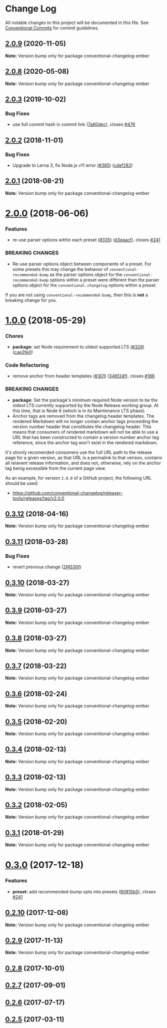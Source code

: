 # Change Log

All notable changes to this project will be documented in this file.
See [Conventional Commits](https://conventionalcommits.org) for commit guidelines.

## [2.0.9](https://github.com/conventional-changelog/conventional-changelog/compare/conventional-changelog-ember@2.0.8...conventional-changelog-ember@2.0.9) (2020-11-05)

**Note:** Version bump only for package conventional-changelog-ember





## [2.0.8](https://github.com/conventional-changelog/conventional-changelog/compare/conventional-changelog-ember@2.0.4...conventional-changelog-ember@2.0.8) (2020-05-08)

**Note:** Version bump only for package conventional-changelog-ember





## [2.0.3](https://github.com/conventional-changelog/conventional-changelog/compare/conventional-changelog-ember@2.0.2...conventional-changelog-ember@2.0.3) (2019-10-02)


### Bug Fixes

* use full commit hash in commit link ([7a60dec](https://github.com/conventional-changelog/conventional-changelog/commit/7a60dec)), closes [#476](https://github.com/conventional-changelog/conventional-changelog/issues/476)





## [2.0.2](https://github.com/conventional-changelog/conventional-changelog/compare/conventional-changelog-ember@2.0.1...conventional-changelog-ember@2.0.2) (2018-11-01)


### Bug Fixes

* Upgrade to Lerna 3, fix Node.js v11 error ([#385](https://github.com/conventional-changelog/conventional-changelog/issues/385)) ([cdef282](https://github.com/conventional-changelog/conventional-changelog/commit/cdef282))





<a name="2.0.1"></a>
## [2.0.1](https://github.com/conventional-changelog/conventional-changelog/compare/conventional-changelog-ember@2.0.0...conventional-changelog-ember@2.0.1) (2018-08-21)




**Note:** Version bump only for package conventional-changelog-ember

<a name="2.0.0"></a>
# [2.0.0](https://github.com/conventional-changelog/conventional-changelog/compare/conventional-changelog-ember@1.0.0...conventional-changelog-ember@2.0.0) (2018-06-06)


### Features

* re-use parser options within each preset ([#335](https://github.com/conventional-changelog/conventional-changelog/issues/335)) ([d3eaacf](https://github.com/conventional-changelog/conventional-changelog/commit/d3eaacf)), closes [#241](https://github.com/conventional-changelog/conventional-changelog/issues/241)


### BREAKING CHANGES

* Re-use parser options object between components of a preset. For some
presets this may change the behavior of `conventional-recommended-bump`
as the parser options object for the `conventional-recommended-bump` options
within a preset were different than the parser options object for the
`conventional-changelog` options within a preset.

If you are not using `conventional-recommended-bump`, then this is
**not** a breaking change for you.




<a name="1.0.0"></a>
# [1.0.0](https://github.com/conventional-changelog/conventional-changelog/compare/conventional-changelog-ember@0.3.12...conventional-changelog-ember@1.0.0) (2018-05-29)


### Chores

* **package:** set Node requirement to oldest supported LTS ([#329](https://github.com/conventional-changelog/conventional-changelog/issues/329)) ([cae2fe0](https://github.com/conventional-changelog/conventional-changelog/commit/cae2fe0))


### Code Refactoring

* remove anchor from header templates ([#301](https://github.com/conventional-changelog/conventional-changelog/issues/301)) ([346f24f](https://github.com/conventional-changelog/conventional-changelog/commit/346f24f)), closes [#186](https://github.com/conventional-changelog/conventional-changelog/issues/186)


### BREAKING CHANGES

* **package:** Set the package's minimum required Node version to be the oldest LTS
currently supported by the Node Release working group. At this time,
that is Node 6 (which is in its Maintenance LTS phase).
* Anchor tags are removed from the changelog header templates. The
rendered Markdown will no longer contain anchor tags proceeding the
version number header that constitutes the changelog header. This means
that consumers of rendered markdown will not be able to use a URL that
has been constructed to contain a version number anchor tag reference,
since the anchor tag won't exist in the rendered markdown.

It's stronly recomended consumers use the full URL path to the release
page for a given version, as that URL is a permalink to that verison,
contains all relavent release information, and does not, otherwise, rely
on the anchor tag being excessible from the current page view.

As an example, for version `2.0.0` of a GitHub project, the following
URL should be used:
- https://github.com/conventional-changelog/releaser-tools/releases/tag/v2.0.0




<a name="0.3.12"></a>
## [0.3.12](https://github.com/conventional-changelog/conventional-changelog/compare/conventional-changelog-ember@0.3.11...conventional-changelog-ember@0.3.12) (2018-04-16)




**Note:** Version bump only for package conventional-changelog-ember

<a name="0.3.11"></a>
## [0.3.11](https://github.com/conventional-changelog/conventional-changelog/compare/conventional-changelog-ember@0.3.10...conventional-changelog-ember@0.3.11) (2018-03-28)


### Bug Fixes

* revert previous change ([2f4530f](https://github.com/conventional-changelog/conventional-changelog/commit/2f4530f))




<a name="0.3.10"></a>
## [0.3.10](https://github.com/conventional-changelog/conventional-changelog/compare/conventional-changelog-ember@0.3.9...conventional-changelog-ember@0.3.10) (2018-03-27)




**Note:** Version bump only for package conventional-changelog-ember

<a name="0.3.9"></a>
## [0.3.9](https://github.com/conventional-changelog/conventional-changelog/compare/conventional-changelog-ember@0.3.8...conventional-changelog-ember@0.3.9) (2018-03-27)




**Note:** Version bump only for package conventional-changelog-ember

<a name="0.3.8"></a>
## [0.3.8](https://github.com/conventional-changelog/conventional-changelog/compare/conventional-changelog-ember@0.3.7...conventional-changelog-ember@0.3.8) (2018-03-27)




**Note:** Version bump only for package conventional-changelog-ember

<a name="0.3.7"></a>
## [0.3.7](https://github.com/conventional-changelog/conventional-changelog/compare/conventional-changelog-ember@0.3.6...conventional-changelog-ember@0.3.7) (2018-03-22)




**Note:** Version bump only for package conventional-changelog-ember

<a name="0.3.6"></a>
## [0.3.6](https://github.com/conventional-changelog/conventional-changelog/compare/conventional-changelog-ember@0.3.5...conventional-changelog-ember@0.3.6) (2018-02-24)




**Note:** Version bump only for package conventional-changelog-ember

<a name="0.3.5"></a>
## [0.3.5](https://github.com/conventional-changelog/conventional-changelog/compare/conventional-changelog-ember@0.3.4...conventional-changelog-ember@0.3.5) (2018-02-20)




**Note:** Version bump only for package conventional-changelog-ember

<a name="0.3.4"></a>
## [0.3.4](https://github.com/stevemao/conventional-changelog-ember/compare/conventional-changelog-ember@0.3.3...conventional-changelog-ember@0.3.4) (2018-02-13)




**Note:** Version bump only for package conventional-changelog-ember

<a name="0.3.3"></a>
## [0.3.3](https://github.com/stevemao/conventional-changelog-ember/compare/conventional-changelog-ember@0.3.2...conventional-changelog-ember@0.3.3) (2018-02-13)




**Note:** Version bump only for package conventional-changelog-ember

<a name="0.3.2"></a>
## [0.3.2](https://github.com/stevemao/conventional-changelog-ember/compare/conventional-changelog-ember@0.3.1...conventional-changelog-ember@0.3.2) (2018-02-05)




**Note:** Version bump only for package conventional-changelog-ember

<a name="0.3.1"></a>
## [0.3.1](https://github.com/stevemao/conventional-changelog-ember/compare/conventional-changelog-ember@0.3.0...conventional-changelog-ember@0.3.1) (2018-01-29)




**Note:** Version bump only for package conventional-changelog-ember

<a name="0.3.0"></a>
# [0.3.0](https://github.com/stevemao/conventional-changelog-ember/compare/conventional-changelog-ember@0.2.10...conventional-changelog-ember@0.3.0) (2017-12-18)


### Features

* **preset:** add recommended-bump opts into presets ([60815b5](https://github.com/stevemao/conventional-changelog-ember/commit/60815b5)), closes [#241](https://github.com/stevemao/conventional-changelog-ember/issues/241)




<a name="0.2.10"></a>
## [0.2.10](https://github.com/stevemao/conventional-changelog-ember/compare/conventional-changelog-ember@0.2.9...conventional-changelog-ember@0.2.10) (2017-12-08)




**Note:** Version bump only for package conventional-changelog-ember

<a name="0.2.9"></a>
## [0.2.9](https://github.com/stevemao/conventional-changelog-ember/compare/conventional-changelog-ember@0.2.8...conventional-changelog-ember@0.2.9) (2017-11-13)




**Note:** Version bump only for package conventional-changelog-ember

<a name="0.2.8"></a>
## [0.2.8](https://github.com/stevemao/conventional-changelog-ember/compare/conventional-changelog-ember@0.2.7...conventional-changelog-ember@0.2.8) (2017-10-01)

<a name="0.2.7"></a>
## [0.2.7](https://github.com/stevemao/conventional-changelog-ember/compare/conventional-changelog-ember@0.2.6...conventional-changelog-ember@0.2.7) (2017-09-01)

<a name="0.2.6"></a>
## [0.2.6](https://github.com/stevemao/conventional-changelog-ember/compare/conventional-changelog-ember@0.2.5...conventional-changelog-ember@0.2.6) (2017-07-17)

<a name="0.2.5"></a>
## [0.2.5](https://github.com/stevemao/conventional-changelog-ember/compare/conventional-changelog-ember@0.2.4...conventional-changelog-ember@0.2.5) (2017-03-11)
